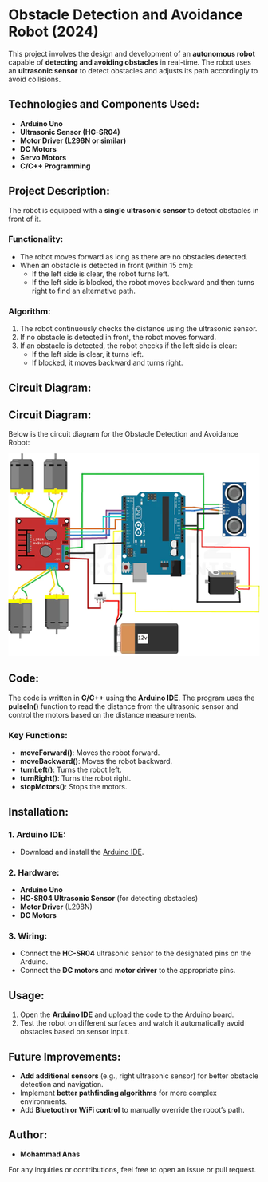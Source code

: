 # Obstacle Detection and Avoidance Robot (2024)

This project involves the design and development of an **autonomous robot** capable of **detecting and avoiding obstacles** in real-time. The robot uses an **ultrasonic sensor** to detect obstacles and adjusts its path accordingly to avoid collisions.

## Technologies and Components Used:
- **Arduino Uno**
- **Ultrasonic Sensor (HC-SR04)**
- **Motor Driver (L298N or similar)**
- **DC Motors**
- **Servo Motors**
- **C/C++ Programming**
  
## Project Description:
The robot is equipped with a **single ultrasonic sensor** to detect obstacles in front of it.

### Functionality:
- The robot moves forward as long as there are no obstacles detected.
- When an obstacle is detected in front (within 15 cm):
  - If the left side is clear, the robot turns left.
  - If the left side is blocked, the robot moves backward and then turns right to find an alternative path.
  
### Algorithm:
1. The robot continuously checks the distance using the ultrasonic sensor.
2. If no obstacle is detected in front, the robot moves forward.
3. If an obstacle is detected, the robot checks if the left side is clear:
   - If the left side is clear, it turns left.
   - If blocked, it moves backward and turns right.

## Circuit Diagram:
## Circuit Diagram:
Below is the circuit diagram for the Obstacle Detection and Avoidance Robot:

![Circuit Diagram](circuit_diagram/obstacle-avoiding-robot-circuit-diagram_600x600.jpg)


## Code:
The code is written in **C/C++** using the **Arduino IDE**. The program uses the **pulseIn()** function to read the distance from the ultrasonic sensor and control the motors based on the distance measurements.

### Key Functions:
- **moveForward()**: Moves the robot forward.
- **moveBackward()**: Moves the robot backward.
- **turnLeft()**: Turns the robot left.
- **turnRight()**: Turns the robot right.
- **stopMotors()**: Stops the motors.

## Installation:
### 1. Arduino IDE:
- Download and install the [Arduino IDE](https://www.arduino.cc/en/software).
  
### 2. Hardware:
- **Arduino Uno** 
- **HC-SR04 Ultrasonic Sensor** (for detecting obstacles)
- **Motor Driver** (L298N)
- **DC Motors**
  
### 3. Wiring:
- Connect the **HC-SR04** ultrasonic sensor to the designated pins on the Arduino.
- Connect the **DC motors** and **motor driver** to the appropriate pins.

## Usage:
1. Open the **Arduino IDE** and upload the code to the Arduino board.
2. Test the robot on different surfaces and watch it automatically avoid obstacles based on sensor input.

## Future Improvements:
- **Add additional sensors** (e.g., right ultrasonic sensor) for better obstacle detection and navigation.
- Implement **better pathfinding algorithms** for more complex environments.
- Add **Bluetooth or WiFi control** to manually override the robot’s path.
  
## Author:
- **Mohammad Anas**
  
For any inquiries or contributions, feel free to open an issue or pull request.


